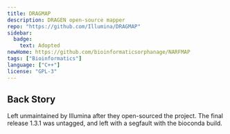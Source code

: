 ```yaml
---
title: DRAGMAP
description: DRAGEN open-source mapper
repo: "https://github.com/Illumina/DRAGMAP"
sidebar:
  badge:
    text: Adopted
newHome: https://github.com/bioinformaticsorphanage/NARFMAP
tags: ["Bioinformatics"]
language: ["C++"]
license: "GPL-3"
---
```


## Back Story

Left unmaintained by Illumina after they open-sourced the project. The final release 1.3.1 was untagged, and left with a segfault with the bioconda build.
